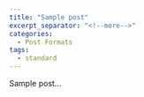 ```yaml
---
title: "Sample post"
excerpt_separator: "<!--more-->"
categories:
  - Post Formats
tags:
  - standard
---
```


Sample post...
